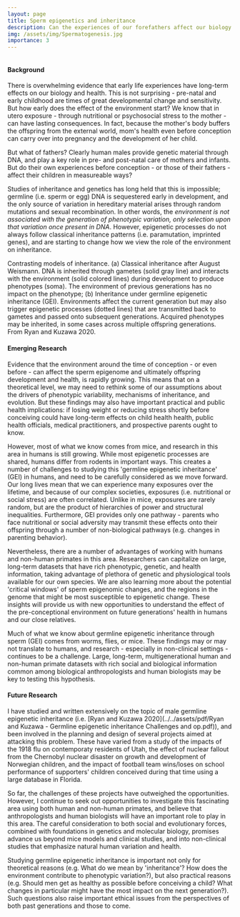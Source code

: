 ```yaml
---
layout: page
title: Sperm epigenetics and inheritance
description: Can the experiences of our forefathers affect our biology and health? 
img: /assets/img/Spermatogenesis.jpg
importance: 3
---
```


<div class="row">
    <div class="mx-auto" style="width: 400px">
        <img class="img-fluid rounded z-depth-1" src="{{ '/assets/img/paternal_inheritance.jpg' | relative_url }}" alt="" title="example image"/>
    </div>
</div>

#### Background 

There is overwhelming evidence that early life experiences have long-term effects on our biology and health. This is not surprising - pre-natal and early childhood are times of great developmental change and sensitivity. But how early does the effect of the environment start? We know that in utero exposure - through nutritional or psychosocial stress to the mother - can have lasting consequences. In fact, because the mother's body buffers the offspring from the external world, mom's health even before conception can carry over into pregnancy and the development of her child.

But what of fathers? Clearly human males provide genetic material through DNA, and play a key role in pre- and post-natal care of mothers and infants. But do their own experiences before conception - or those of their fathers -  affect their children in measureable ways? 


Studies of inheritance and genetics has long held that this is impossible; germline (i.e. sperm or egg) DNA is sequestered early in development, and the only source of variation in hereditary material arises through random mutations and sexual recombination. In other words, the *environment is not associated with the generation of phenotypic variation, only selection upon that variation once present in DNA*. However, epigenetic processes do not always follow classical inheritance patterns (i.e. paramutation, imprinted genes), and are starting to change how we view the role of the environment on inheritance.


<div class="row">
    <div class="mx-auto" style="width: 600px">
        <img class="img-fluid rounded z-depth-1" src="{{ '/assets/img/Figure_1_GEI.jpg' | relative_url }}" alt="" title="example image"/>
    </div>
</div>
<div class="caption">
Contrasting models of inheritance. (a) Classical inheritance after August Weismann. DNA is inherited through gametes (solid gray line) and interacts with the environment (solid colored lines) during development to produce phenotypes (soma). The environment of previous generations has no impact on the phenotype; (b) Inheritance under germline epigenetic inheritance (GEI). Environments affect the current generation but may also trigger epigenetic processes (dotted lines) that are transmitted back to gametes and passed onto subsequent generations. Acquired phenotypes may be inherited, in some cases across multiple offspring generations. From Ryan and Kuzawa 2020.
</div>

#### Emerging Research

Evidence that the environment around the time of conception - or even before - can affect the sperm epigenome and ultimately offspring development and health, is rapidly growing. This means that on a theoretical level, we may need to rethink some of our assumptions about the drivers of phenotypic variability, mechanisms of inheritance, and evolution. But these findings may also have important practical and public health implications: if losing weight or reducing stress shortly before conceiving could have long-term effects on child health health,  public health officials, medical practitioners, and prospective parents ought to know. 

However, most of what we know comes from mice, and research in this area in humans is still growing. While most epigenetic processes are shared, humans differ from rodents in important ways. This creates a number of challenges to studying this 'germline epigenetic inheritance' (GEI) in humans, and need to be carefully considered as we move forward. Our long lives mean that we can experience many exposures over the lifetime, and because of our complex societies, exposures (i.e. nutritional or social stress) are often correlated. Unlike in mice, exposures are rarely random, but are the product of hierarchies of power and structural inequalities. Furthermore, GEI provides only one pathway - parents who face nutritional or social adversity may transmit these effects onto their offspring through a number of non-biological pathways (e.g. changes in parenting behavior).

Nevertheless, there are a number of advantages of working with humans and non-human primates in this area. Researchers can capitalize on large, long-term datasets that have rich phenotypic, genetic, and health information, taking advantage of plethora of genetic and physiological tools available for our own species. We are also learning more about the potential 'critical windows' of sperm epigenomic changes, and the regions in the genome that might be most susceptible to epigenetic change. These insights will provide us with new opportunities to understand the effect of the pre-conceptional environment on future generations' health in humans and our close relatives. 

<div class="row">
    <div class="mx-auto" style="width: 600px">
        <img class="img-fluid rounded z-depth-1" src="{{ '/assets/img/mouse_human.jpg' | relative_url }}" alt="" title="example image"/>
    </div>
</div>
<div class="caption">
Much of what we know about germline epigenetic inheritance through sperm (GEI) comes from worms, flies, or mice. These findings may or may not translate to humans, and research - especially in non-clinical settings - continues to be a challenge. Large, long-term, multigenerational human and non-human primate datasets with rich social and biological information common among biological anthropologists and human biologists may be key to testing this hypothesis.
</div>


#### Future Research

I have studied and written extensively on the topic of male germline epigenetic inheritance (i.e. [Ryan and Kuzawa 2020](../../assets/pdf/Ryan and Kuzawa - Germline epigenetic inheritance Challenges and op.pdf)), and been involved in the planning and design of several projects aimed at attacking this problem. These have varied from a study of the impacts of the 1918 flu on contemporaty residents of Utah, the effect of nuclear fallout from the Chernobyl nuclear disaster on growth and development of Norwegian children, and the impact of football team wins/loses on school performance of supporters' children conceived during that time using a large database in Florida. 

So far, the challenges of these projects have outweighed the opportunities. However, I continue to seek out opportunities to investigate this fascinating area using both human and non-human primates, and believe that anthropologists and human biologists will have an important role to play in this area. The careful consideration to both social and evolutionary forces, combined with foundations in genetics and molecular biology, promises advance us beyond mice models and clinical studies, and into non-clinical studies that emphasize natural human variation and health. 



<div class="row">
    <div class="mx-auto" style="width: 600px">
        <img class="img-fluid rounded z-depth-1" src="{{ '/assets/img/tree_little_tree.jpg' | relative_url }}" alt="" title="example image"/>
    </div>
</div>
<div class="caption">
Studying germline epigenetic inheritance is important not only for theoretical reasons (e.g. What do we mean by 'inheritance'? How does the environment contribute to phenotypic variation?), but also practical reasons (e.g. Should men get as healthy as possible before conceiving a child? What changes in particular might have the most impact on the next generation?). Such questions also raise important ethical issues from the perspectives of both past generations and those to come.
</div>













